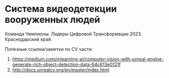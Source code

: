 # Система видеодетекции вооруженных людей
Команда Чемпионы. Лидеры Цифровой Трансформации 2023. Краснодарский край. 


Полезные ссылки/заметки по CV части:
1. https://medium.com/mlearning-ai/computer-vision-with-unreal-engine-generate-rich-object-detection-data-64c613e0121f
2. http://docs.unrealcv.org/en/master/index.html
